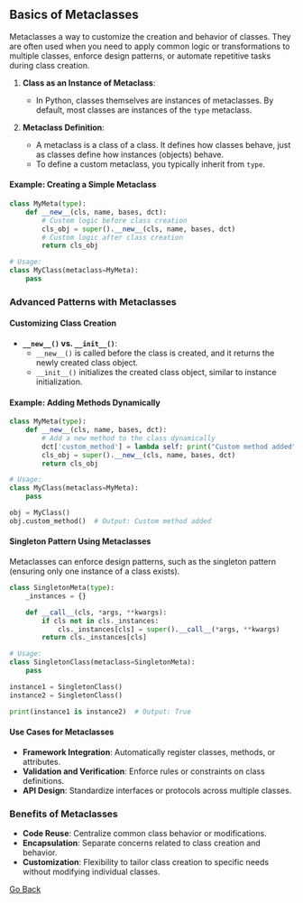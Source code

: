 ## Basics of Metaclasses

Metaclasses a way to customize the creation and behavior of classes. They are often used when you need to apply common logic or transformations to multiple classes, enforce design patterns, or automate repetitive tasks during class creation.

1. **Class as an Instance of Metaclass**:

   - In Python, classes themselves are instances of metaclasses. By default, most classes are instances of the `type` metaclass.

2. **Metaclass Definition**:
   - A metaclass is a class of a class. It defines how classes behave, just as classes define how instances (objects) behave.
   - To define a custom metaclass, you typically inherit from `type`.

#### Example: Creating a Simple Metaclass

```python
class MyMeta(type):
    def __new__(cls, name, bases, dct):
        # Custom logic before class creation
        cls_obj = super().__new__(cls, name, bases, dct)
        # Custom logic after class creation
        return cls_obj

# Usage:
class MyClass(metaclass=MyMeta):
    pass
```

### Advanced Patterns with Metaclasses

#### Customizing Class Creation

- **`__new__()` vs. `__init__()`**:
  - `__new__()` is called before the class is created, and it returns the newly created class object.
  - `__init__()` initializes the created class object, similar to instance initialization.

#### Example: Adding Methods Dynamically

```python
class MyMeta(type):
    def __new__(cls, name, bases, dct):
        # Add a new method to the class dynamically
        dct['custom_method'] = lambda self: print("Custom method added")
        cls_obj = super().__new__(cls, name, bases, dct)
        return cls_obj

# Usage:
class MyClass(metaclass=MyMeta):
    pass

obj = MyClass()
obj.custom_method()  # Output: Custom method added
```

#### Singleton Pattern Using Metaclasses

Metaclasses can enforce design patterns, such as the singleton pattern (ensuring only one instance of a class exists).

```python
class SingletonMeta(type):
    _instances = {}

    def __call__(cls, *args, **kwargs):
        if cls not in cls._instances:
            cls._instances[cls] = super().__call__(*args, **kwargs)
        return cls._instances[cls]

# Usage:
class SingletonClass(metaclass=SingletonMeta):
    pass

instance1 = SingletonClass()
instance2 = SingletonClass()

print(instance1 is instance2)  # Output: True
```

#### Use Cases for Metaclasses

- **Framework Integration**: Automatically register classes, methods, or attributes.
- **Validation and Verification**: Enforce rules or constraints on class definitions.
- **API Design**: Standardize interfaces or protocols across multiple classes.

### Benefits of Metaclasses

- **Code Reuse**: Centralize common class behavior or modifications.
- **Encapsulation**: Separate concerns related to class creation and behavior.
- **Customization**: Flexibility to tailor class creation to specific needs without modifying individual classes.

[Go Back](javascript:history.go(-1))